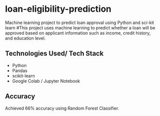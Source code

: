 # loan-eligibility-prediction
Machine learning project to predict loan approval using Python and sci-kit learn
#This project uses machine learning to predict whether a loan will be approved based on applicant information such as income, credit history, and education level.

## Technologies Used/ Tech Stack
- Python
- Pandas
- scikit-learn
- Google Colab / Jupyter Notebook

## Accuracy
Achieved 66% accuracy using Random Forest Classifier.
